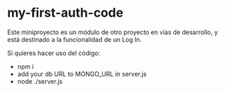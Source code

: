 # my-first-auth-code

Este miniproyecto es un módulo de otro proyecto en vías de desarrollo, y está destinado a la funcionalidad de un Log In.

Si quieres hacer uso del código:
  
  - npm i
  - add your db URL to MONGO_URL in server.js
  - node ./server.js
